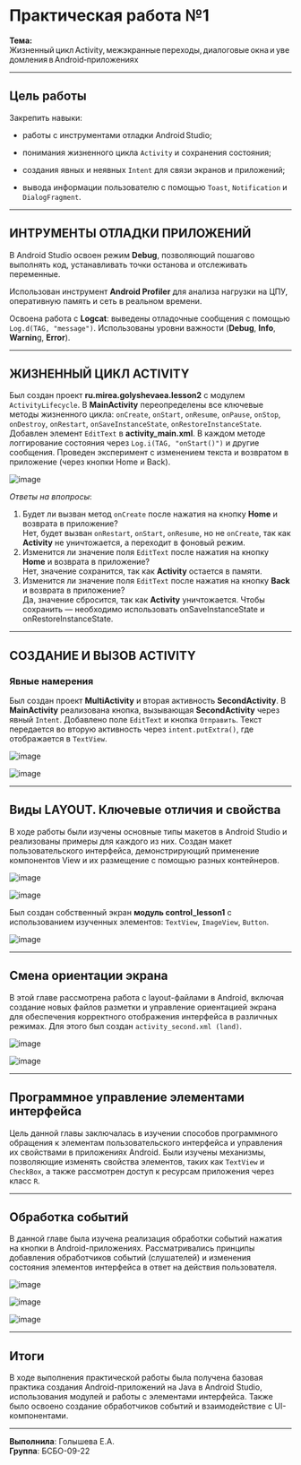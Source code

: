 # Практическая работа №1

**Тема:** Жизненный цикл Activity, межэкранные переходы, диалоговые окна и уведомления в Android‑приложениях

---

## Цель работы

Закрепить навыки:

- работы с инструментами отладки Android Studio;

- понимания жизненного цикла `Activity` и сохранения состояния;

- создания явных и неявных `Intent` для связи экранов и приложений;

- вывода информации пользователю с помощью `Toast`, `Notification` и `DialogFragment`.
  
---

## ИНТРУМЕНТЫ ОТЛАДКИ ПРИЛОЖЕНИЙ

В Android Studio освоен режим **Debug**, позволяющий пошагово выполнять код, устанавливать точки останова и отслеживать переменные.

Использован инструмент **Android Profiler** для анализа нагрузки на ЦПУ, оперативную память и сеть в реальном времени.

Освоена работа с **Logcat**: выведены отладочные сообщения с помощью `Log.d(TAG, "message")`. Использованы уровни важности (**Debug**, **Info**, **Warnin**g, **Error**).

---

## ЖИЗНЕННЫЙ ЦИКЛ ACTIVITY

Был создан проект **ru.mirea.golyshevaea.lesson2** с модулем `ActivityLifecycle`. В **MainActivity** переопределены все ключевые методы жизненного цикла: `onCreate`, `onStart`, `onResume`, `onPause`, `onStop`, `onDestroy`, `onRestart`, `onSaveInstanceState`, `onRestoreInstanceState`. Добавлен элемент `EditText` в **activity_main.xml**. В каждом методе логгирование состояния через `Log.i(TAG, "onStart()")` и другие сообщения. Проведен эксперимент с изменением текста и возвратом в приложение (через кнопки Home и Back).

![image](https://github.com/user-attachments/assets/61c4269d-f776-41e5-8d59-632cfb1d9369)

*Ответы на впопросы*:
1. Будет ли вызван метод `onCreate` после нажатия на кнопку **Home** и возврата в приложение?   
Нет, будет вызван `onRestart`, `onStart`, `onResume`, но не `onCreate`, так как **Activity** не уничтожается, а переходит в фоновый режим.  
2. Изменится ли значение поля `EditText` после нажатия на кнопку **Home** и возврата в приложение?  
Нет, значение сохранится, так как **Activity** остается в памяти.  
3. Изменится ли значение поля `EditText` после нажатия на кнопку **Back** и возврата в приложение?  
Да, значение сбросится, так как **Activity** уничтожается. Чтобы сохранить — необходимо использовать onSaveInstanceState и onRestoreInstanceState.

---

## СОЗДАНИЕ И ВЫЗОВ ACTIVITY

### Явные намерения

Был создан проект **MultiActivity** и вторая активность **SecondActivity**. В **MainActivity** реализована кнопка, вызывающая **SecondActivity** через явный `Intent`. Добавлено поле `EditText` и кнопка `Отправить`. Текст передается во вторую активность через `intent.putExtra()`, где отображается в `TextView`.

![image](https://github.com/user-attachments/assets/57e84718-067a-4bd4-a112-21c569190052)

![image](https://github.com/user-attachments/assets/70c56eb6-6bbd-4206-9ddf-183de7dea609)

---

## Виды LAYOUT. Ключевые отличия и свойства

В ходе работы были изучены основные типы макетов в Android Studio и реализованы примеры для каждого из них. Создан макет пользовательского интерфейса, демонстрирующий применение компонентов View и их размещение с помощью разных контейнеров.   

![image](https://github.com/user-attachments/assets/39c24caf-0e1d-49ee-b43d-873c099f5080)

![image](https://github.com/user-attachments/assets/9b9c755d-017e-4a19-8f20-2c40300e76f3)

Был создан собственный экран **модуль control_lesson1** с использованием изученных элементов: `TextView`, `ImageView`, `Button`.

![image](https://github.com/user-attachments/assets/384a8519-5b1c-4c61-8aae-011bee34538b)

---

## Смена ориентации экрана  

В этой главе рассмотрена работа с layout-файлами в Android, включая создание новых файлов разметки и управление ориентацией экрана для обеспечения корректного отображения интерфейса в различных режимах. Для этого был создан `activity_second.xml (land)`.

![image](https://github.com/user-attachments/assets/ae949b2e-cc0d-4a95-b893-d7e67db6ac35)

![image](https://github.com/user-attachments/assets/98645d55-68ba-443d-92ef-1d7b747a1ded)

---

## Программное управление элементами интерфейса  

Цель данной главы заключалась в изучении способов программного обращения к элементам пользовательского интерфейса и управления их свойствами в приложениях Android. Были изучены механизмы, позволяющие изменять свойства элементов, таких как `TextView` и `CheckBox`, а также рассмотрен доступ к ресурсам приложения через класс `R`.

---

## Обработка событий  

В данной главе была изучена реализация обработки событий нажатия на кнопки в Android-приложениях. Рассматривались принципы добавления обработчиков событий (слушателей) и изменения состояния элементов интерфейса в ответ на действия пользователя.

![image](https://github.com/user-attachments/assets/387d28ec-8ac3-4200-83a5-7631d7e14bf0)

![image](https://github.com/user-attachments/assets/d1d5dcaf-af70-4be1-be4e-b0c1bd4be2ae)

![image](https://github.com/user-attachments/assets/f13e9718-1697-40a1-9541-7aeabf303049)

---

## Итоги  

В ходе выполнения практической работы была получена базовая практика создания Android-приложений на Java в Android Studio, использования модулей и работы с элементами интерфейса. Также было освоено создание обработчиков событий и взаимодействие с UI-компонентами.

---

**Выполнила**: Голышева Е.А.  
**Группа**: БСБО-09-22
